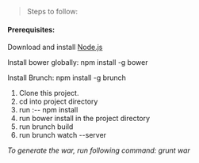 > Steps to follow:

#### Prerequisites:
Download and install [Node.js](https://nodejs.org/en/)

Install bower globally: npm install -g bower

Install Brunch: npm install -g brunch

1. Clone this project.
2. cd into project directory
2. run :-- npm install
3.  run bower install in the project directory
4.  run  brunch build
5. run brunch watch --server

*To generate the war, run following command: grunt war*
